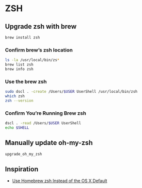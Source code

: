 # ZSH

## Upgrade zsh with brew
```sh
brew install zsh
```

### Confirm brew’s zsh location
```sh
ls -la /usr/local/bin/zs*
brew list zsh
brew info zsh
```

### Use the brew zsh
```sh
sudo dscl . -create /Users/$USER UserShell /usr/local/bin/zsh
which zsh
zsh --version
```

### Confirm You’re Running Brew zsh
```sh
dscl . -read /Users/$USER UserShell
echo $SHELL
```

## Manually update oh-my-zsh
```sh
upgrade_oh_my_zsh
```

## Inspiration
- [Use Homebrew zsh Instead of the OS X Default](https://rick.cogley.info/post/use-homebrew-zsh-instead-of-the-osx-default/)
